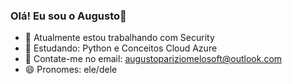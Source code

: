    ### Olá! Eu sou o Augusto👋



- 🔭 Atualmente estou trabalhando com Security  
- 🌱 Estudando: Python e Conceitos Cloud Azure
- 👯 Contate-me no email: augustopariziomelosoft@outlook.com
- 😄 Pronomes: ele/dele
